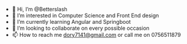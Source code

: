 - 👋 Hi, I’m @Betterslash
- 👀 I’m interested in Computer Science and Front End design
- 🌱 I’m currently learning Angular and Springboot
- 💞️ I’m looking to collaborate on every possible occasion
- 📫 How to reach me dory7141@gmail.com or call me on 0756511879

<!---
Betterslash/Betterslash is a ✨ special ✨ repository because its `README.md` (this file) appears on your GitHub profile.
You can click the Preview link to take a look at your changes.
--->
